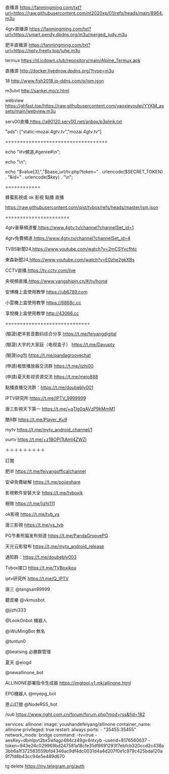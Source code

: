 直播源  https://fanmingming.com/txt?url=https://raw.githubusercontent.com/nt2020xp/01/refs/heads/main/8964.m3u

4gtv直播源 https://fanmingming.com/txt?url=https://smart.pendy.dpdns.org/m3u/merged_judy.m3u

肥羊直播源  https://fanmingming.com/txt?url=https://nptv.freetv.top/juhe.m3u

termux  https://d.icdown.club/repository/main/Alpine_Termux.apk

直播源   http://docker.livednow.dpdns.org/?type=m3u

18 http://www.fish2018.ip-ddns.com/p/jsm.json

m3utxt  http://sankei.mo/z.html

webview  https://ghfast.top/https://raw.githubusercontent.com/yaoxieyoulei/YYKM_assets/main/webview.m3u

serv00直播,https://a90120.serv00.net/anbox/p3plink.txt


"ads": ["static-mozai.4gtv.tv","mozai.4gtv.tv"]

===================================

echo "litv頻道,#genre#\n";

echo "\n";

echo "$value[3],","$base_url/tv.php?token=" . urlencode($SECRET_TOKEN) . "&id=" . urlencode($key) . "\n";

============

蜂蜜影視或 ok 影視 點播 直播

https://raw.githubusercontent.com/qist/tvbox/refs/heads/master/jsm.json

======================

4gtv豪華頻道餐,https://www.4gtv.tv/channel?channelSet_id=1

4gtv免費頻道,https://www.4gtv.tv/channel?channelSet_id=4

TVBS新聞24,https://www.youtube.com/watch?v=2mCSYvcfhtc

東森新聞24,https://www.youtube.com/watch?v=E0zhe2gkXBs

CCTV直播,https://tv.cctv.com/live

央視頻直播,https://www.yangshipin.cn/#/tv/home

安博機上盒使用教學 https://ub6789.com

小雲機上盒使用教學 https://6868c.cc

享悅機上盒使用教學 http://43066.cc

=============================

(驗證)肥羊影音数码综合分享 https://t.me/feiyangdigital

(驗證)大宇的大家庭（电视盒子） https://t.me/Dayuptv

(驗證)pg包 https://t.me/pandagroovechat

(申請)极致播放器交流群 https://t.me/jizhi00

(申請)夏天影视资源交流 https://t.me/mejo888

點播直播交流群：https://t.me/doubebly001

IPTV研究所 https://t.me/IPTV_9999999

唐三影視天下第一 https://t.me/+qTlg0qAVzP9kMmM1

酷9群 https://t.me/Player_Ku9

mytv https://t.me/mytv_android_channel/1

ourtv  https://t.me/+z1BOPITtAmI4ZWZl

＋＋＋＋＋＋＋＋＋

訂閱

肥羊 https://t.me/feiyangofficalchannel

安卓免費破解 https://t.me/pojieshare

影視軟件安裝大全 https://t.me/tvboxjk

極致 https://t.me/jizhi111

ok影視 https://t.me/tvb_ys

唐三影視 https://t.me/ys_tvb

PG节奏熊猫发布频道 https://t.me/PandaGroovePG

天光云影發布 https://t.me/mytv_android_release

通知群：https://t.me/doubebly003

Tvbox接口 https://t.me/TVBoxjkou

iptv研究所 https://t.me/Q_IPTV

唐三 @tangsan99999

聽音樂 @vkmusbot

@jizhi333

@LookOnbot 機器人

@iWuMingBot 無名

@tuntun0

@beatsing 必勝群管理

夏天 @eiogd

@newallinone_bot

ALLINONE部署指令生成器 https://imgtool.v1.mk/allinone.html

EPG機器人 @myepg_bot


恩山訂閱 @NodeRSS_bot

/sub https://www.right.com.cn/forum/forum.php?mod=rss&fid=182

services: allinone: image: youshandefeiyang/allinone container_name: allinone privileged: true restart: always ports: - "35455:35455" network_mode: bridge command: -tv=true -aesKey=dbinlpvt2bx5wfqgz484cz49gv4ntxyb -userid=8176560637 -token=943e24c029969bd247581a18cfe31df8691293f7ebfcb320ccd2c438a3bb6a1f372583559bfd4346ac9df4dc0031d4a4d207f0e1c979c425bda120a9f7fd8b43cc94e5e489d670


tg delete https://my.telegram.org/auth
